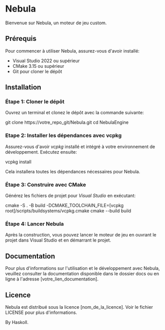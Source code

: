 # Nebula

Bienvenue sur Nebula, un moteur de jeu custom.

## Prérequis
Pour commencer à utiliser Nebula, assurez-vous d'avoir installé:

- Visual Studio 2022 ou supérieur
- CMake 3.15 ou supérieur
- Git pour cloner le dépôt

## Installation
### Étape 1: Cloner le dépôt
Ouvrez un terminal et clonez le dépôt avec la commande suivante:

git clone https://votre_repo_git/Nebula.git
cd NebulaEngine

### Etape 2: Installer les dépendances avec vcpkg
Assurez-vous d'avoir *vcpkg* installé et intégré à votre environnement de développement. Exécutez ensuite:

vcpkg install

Cela installera toutes les dépendances nécessaires pour Nebula.

### Étape 3: Construire avec CMake
Générez les fichiers de projet pour *Visual* *Studio* en exécutant:

cmake -S . -B build -DCMAKE_TOOLCHAIN_FILE=[vcpkg root]/scripts/buildsystems/vcpkg.cmake
cmake --build build

### Étape 4: Lancer Nebula
Après la construction, vous pouvez lancer le moteur de jeu en ouvrant le projet dans Visual Studio et en démarrant le projet.

## Documentation
Pour plus d'informations sur l'utilisation et le développement avec Nebula, veuillez consulter la documentation disponible dans le dossier docs ou en ligne à l'adresse [votre_lien_documentation].

## Licence
Nebula est distribué sous la licence [nom_de_la_licence]. Voir le fichier LICENSE pour plus d'informations.

By Haskoll.
